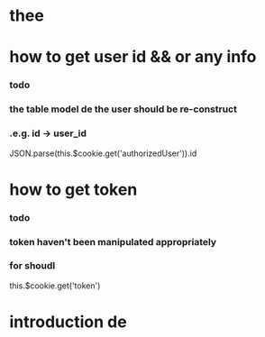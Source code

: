 ##

# thee

# how to get user id && or any info

### todo
### the table model de the user should be re-construct
### .e.g. id -> user_id

JSON.parse(this.$cookie.get('authorizedUser')).id

# how to get token

### todo
### token haven't been manipulated appropriately
### for shoudl

this.$cookie.get('token')

# introduction de
